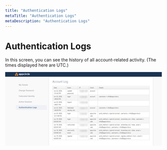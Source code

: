 ```yaml
---
title: "Authentication Logs"
metaTitle: "Authentication Logs"
metaDescription: "Authentication Logs"
---
```

# Authentication Logs

In this screen, you can see the history of all account-related activity. (The times displayed here are UTC.)

![](<../../assets/image (23).png>)
